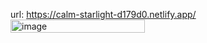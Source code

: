 
url:
https://calm-starlight-d179d0.netlify.app/
<img width="215" height="21" alt="image" src="https://github.com/user-attachments/assets/128e7aa2-f21a-46f2-9caf-2d8d5e8da95a" />
